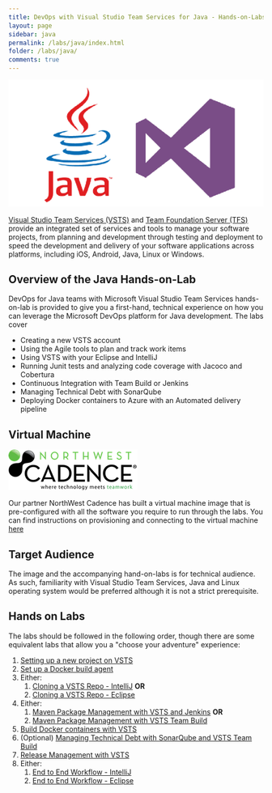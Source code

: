 ```yaml
---
title: DevOps with Visual Studio Team Services for Java - Hands-on-Labs 
layout: page
sidebar: java
permalink: /labs/java/index.html
folder: /labs/java/
comments: true
---
```

![](images/all_logo.png)

[Visual Studio Team Services (VSTS)](https://www.visualstudio.com/products/visual-studio-team-services-vs) and [Team Foundation Server (TFS)](https://www.visualstudio.com/tfs/) provide an integrated set of services and tools to manage your software projects, from planning and development through testing and deployment to speed the development and delivery of your software applications across platforms, including iOS, Android, Java, Linux or Windows. 

## Overview  of the Java Hands-on-Lab

DevOps for Java teams with Microsoft Visual Studio Team Services hands-on-lab is provided to give you a first-hand, technical experience on how you can leverage the Microsoft DevOps platform for Java development. The labs cover 
  * Creating a new VSTS account
  * Using the Agile  tools to plan and track work items  
  * Using VSTS with your Eclipse and IntelliJ
  * Running Junit tests and analyzing code coverage with Jacoco and Cobertura
  * Continuous Integration with Team Build or Jenkins
  * Managing Technical Debt with SonarQube 
  * Deploying Docker containers to Azure with an Automated delivery pipeline 
          
## Virtual Machine

<img src="images/nwc_logo.png"  align="bottom" />

Our partner NorthWest Cadence has built a virtual machine image that is pre-configured with all the software you require to run through the labs. You can find instructions on provisioning and connecting to the virtual machine <a href="https://github.com/nwcadence/java-dev-vsts">here</a>


## Target Audience

The image and the accompanying hand-on-labs is for technical audience. As such, familiarity with Visual Studio Team Services, Java and Linux operating system would be preferred although it is not a strict prerequisite.

## Hands on Labs

The labs should be followed in the following order, though there are some equivalent labs that allow you a "choose your adventure" experience:

1. [Setting up a new project on VSTS](creatingvstsaccount.html)
1. [Set up a Docker build agent](builddocker.html)
1. Either:
    1. [Cloning a VSTS Repo - IntelliJ](intellij-vsts.html) **OR**
    1. [Cloning a VSTS Repo - Eclipse](eclipse-vsts.html)
1. Either:
    1. [Maven Package Management with VSTS and Jenkins](maven-jenkins.html) **OR**
    1. [Maven Package Management with VSTS Team Build](maven-vsts.html)
1. [Build Docker containers with VSTS](builddocker.html)
1. (Optional) [Managing Technical Debt with SonarQube and VSTS Team Build](techdebt.html)
1. [Release Management with VSTS](deploy.html)
1. Either:
    1. [End to End Workflow - IntelliJ](intellij.html)
    1. [End to End Workflow - Eclipse](eclipsee2e.html)

